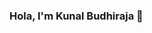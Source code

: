### Hola, I'm Kunal Budhiraja 👋

<!--
**Kunallfc/Kunallfc** is a ✨ _special_ ✨ repository because its `README.md` (this file) appears on your GitHub profile.

Here are some ideas to get you started:


- I’m currently learning Machine Learning
- Ask me about Java/Python and Docker
- How to reach me: ... Linkedin @kunal-budhiraja-994a18136/
- Fun fact: Origi is G.O.A.T. 
